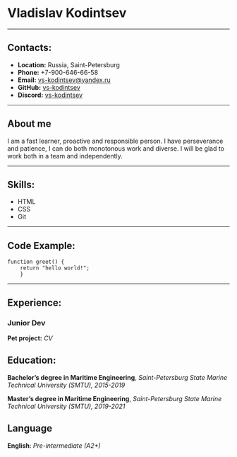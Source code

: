 # Vladislav Kodintsev

---

## Contacts:

- **Location:** Russia, Saint-Petersburg
- **Phone:** +7-900-646-66-58
- **Email:** vs-kodintsev@yandex.ru
- **GitHub:** [vs-kodintsev](https://github.com/vs-kodintsev)
- **Discord:** [vs-kodintsev](https://discord.com/)

---

## About me

I am a fast learner, proactive and responsible person. I have perseverance and patience, I can do both monotonous work and diverse. I will be glad to work both in a team and independently.

---

## Skills:

- HTML
- CSS
- Git

---

## Code Example:

```
function greet() {
    return "hello world!";
    }
```

---

## Experience:

### Junior Dev

**Pet project:** _CV_

## Education:

**Bachelor’s degree in Maritime Engineering**, _Saint-Petersburg State Marine Technical University (SMTU), 2015-2019_

**Master’s degree in Maritime Engineering**, _Saint-Petersburg State Marine Technical University (SMTU), 2019-2021_

## Language

**English**: _Pre-intermediate (A2+)_

